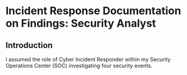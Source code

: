 # Incident Response Documentation on Findings: Security Analyst 

## Introduction 
I assumed the role of Cyber Incident Responder within my Security Operations Center (SOC) investigating four security events. 
